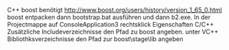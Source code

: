 C++ boost benötigt http://www.boost.org/users/history/version_1_65_0.html
boost entpacken
dann bootstrap.bat ausführen und dann b2.exe.
In der Projectmappe auf ConsoleApplication3 rechtsklick Eigenschaften C/C++ Zusätzliche Includeverzeichnisse den Pfad zu boost angeben.
unter VC++ Bibliothksverzeichnisse den Pfad zur boost\stage\lib angeben

